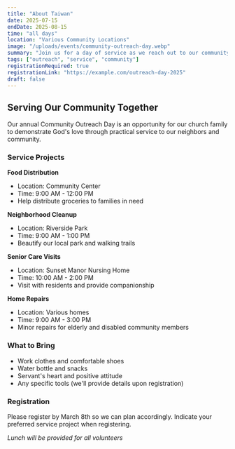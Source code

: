 ```yaml
---
title: "About Taiwan"
date: 2025-07-15
endDate: 2025-08-15
time: "all days"
location: "Various Community Locations"
image: "/uploads/events/community-outreach-day.webp"
summary: "Join us for a day of service as we reach out to our community with practical help and God's love."
tags: ["outreach", "service", "community"]
registrationRequired: true
registrationLink: "https://example.com/outreach-day-2025"
draft: false
---
```


## Serving Our Community Together

Our annual Community Outreach Day is an opportunity for our church family to demonstrate God's love through practical service to our neighbors and community.

### Service Projects

**Food Distribution**
- Location: Community Center
- Time: 9:00 AM - 12:00 PM
- Help distribute groceries to families in need

**Neighborhood Cleanup**
- Location: Riverside Park
- Time: 9:00 AM - 1:00 PM
- Beautify our local park and walking trails

**Senior Care Visits**
- Location: Sunset Manor Nursing Home
- Time: 10:00 AM - 2:00 PM
- Visit with residents and provide companionship

**Home Repairs**
- Location: Various homes
- Time: 9:00 AM - 3:00 PM
- Minor repairs for elderly and disabled community members

### What to Bring

- Work clothes and comfortable shoes
- Water bottle and snacks
- Servant's heart and positive attitude
- Any specific tools (we'll provide details upon registration)

### Registration

Please register by March 8th so we can plan accordingly. Indicate your preferred service project when registering.

*Lunch will be provided for all volunteers*